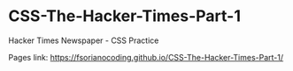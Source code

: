 # CSS-The-Hacker-Times-Part-1
Hacker Times Newspaper - CSS Practice

Pages link: 
https://fsorianocoding.github.io/CSS-The-Hacker-Times-Part-1/
